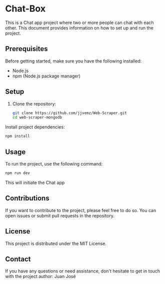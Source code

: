 # Chat-Box

This is a Chat app project where two or more people can chat with each other. This document provides information on how to set up and run the project.

## Prerequisites

Before getting started, make sure you have the following installed:

- Node.js
- npm (Node.js package manager)


## Setup

1. Clone the repository:

   ```bash
   git clone https://github.com/jjvemz/Web-Scraper.git
   cd web-scraper-mongodb
   ```
Install project dependencies:
  ```bash
  npm install
  ```

## Usage

To run the project, use the following command:

  ```bash
  npm run dev
  ```
This will initiate the Chat app 

## Contributions

If you want to contribute to the project, please feel free to do so. You can open issues or submit pull requests in the repository.

## License

This project is distributed under the MIT License.

## Contact

If you have any questions or need assistance, don't hesitate to get in touch with the project author:
Juan José
